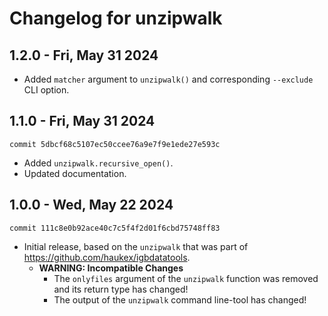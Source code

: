 Changelog for unzipwalk
=======================

1.2.0 - Fri, May 31 2024
------------------------

- Added `matcher` argument to `unzipwalk()` and corresponding `--exclude` CLI option.

1.1.0 - Fri, May 31 2024
------------------------

`commit 5dbcf68c5107ec50ccee76a9e7f9e1ede27e593c`

- Added `unzipwalk.recursive_open()`.
- Updated documentation.

1.0.0 - Wed, May 22 2024
------------------------

`commit 111c8e0b92ace40c7c5f4f2d01f6cbd75748ff83`

- Initial release, based on the `unzipwalk` that was part of <https://github.com/haukex/igbdatatools>.
  - **WARNING: Incompatible Changes**
    - The `onlyfiles` argument of the `unzipwalk` function was removed and its return type has changed!
    - The output of the `unzipwalk` command line-tool has changed!
